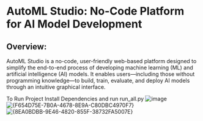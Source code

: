 # **AutoML Studio: No-Code Platform for AI Model Development**

## **Overview:**
AutoML Studio is a no-code, user-friendly web-based platform designed to simplify the end-to-end process of developing machine learning (ML) and artificial intelligence (AI) models. It enables users—including those without programming knowledge—to build, train, evaluate, and deploy AI models through an intuitive graphical interface.

To Run Project Install Dependencies and run run_all.py
![image](https://github.com/user-attachments/assets/e62cb177-7c84-49be-95ca-4f95ecdda0c8)
![{F654D75E-7B0A-4678-8E9A-C80DBC4970F7}](https://github.com/user-attachments/assets/ce133c78-8af7-406f-89bc-ccd3bea52d06)
![{8EA0BDBB-9E46-4820-855F-38732FA5007E}](https://github.com/user-attachments/assets/b24cf27b-a797-4830-86c7-ff81a08bf0e4)
